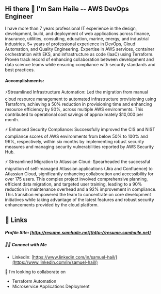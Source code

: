 ## Hi there 👋 I'm Sam Haile -- AWS DevOps Engineer
I have more than 7 years professional IT experience in the design, development, build, and deployment of web applications across finance, insurance, utilities, consulting, education, marine, energy, and industrial industries. 5+ years of professional experience in DevOps, Cloud Automation, and Quality Engineering. Expertise in AWS services, container orchestration with EKS, and infrastructure as code (IaaC) using Terraform. Proven track record of enhancing collaboration between development and data science teams while ensuring compliance with security standards and best practices.
<br>

#### Accomplishments:
⚡Streamlined Infrastructure Automation: Led the migration from manual cloud resource management to automated infrastructure provisioning using Terraform, achieving a 50% reduction in provisioning time and enhancing resource efficiency by 90%, across multiple AWS environments. This contributed to operational cost savings of approximately $10,000 per month.

⚡ Enhanced Security Compliance: Successfully improved the CIS and NIST compliance scores of AWS environments from below 50% to 100% and 96%, respectively, within six months by implementing robust security measures and managing security vulnerabilities reported by AWS Security Hub.

⚡ Streamlined Migration to Atlassian Cloud: Spearheaded the successful migration of self-managed Atlassian applications (Jira and Confluence) to Atlassian Cloud, significantly enhancing collaboration and accessibility for over 175 users. This complex project involved comprehensive planning, efficient data migration, and targeted user training, leading to a 90% reduction in maintenance overhead and a 92% improvement in compliance. This transition empowered the team to concentrate on core development initiatives while taking advantage of the latest features and robust security enhancements provided by the cloud platform.

## 🔗 Links


##### Profile Site: [http://resume.samhaile.net](http://resume.samhaile.net)

##### 🤝🏻 Connect with Me
- LinkedIn: [https://www.linkedin.com/in/samuel-hail/](https://www.linkedin.com/in/samuel-hail/)

👯 I’m looking to collaborate on
- Terraform Automation
- Microservice Applications Deployment

<!--
**samishken/samishken** is a ✨ _special_ ✨ repository because its `README.md` (this file) appears on your GitHub profile.

Here are some ideas to get you started:

- 🔭 I’m currently working on ...
- 🌱 I’m currently learning ...
- 👯 I’m looking to collaborate on ...
- 🤔 I’m looking for help with ...
- 💬 Ask me about ...
- 📫 How to reach me: ...
- 😄 Pronouns: ...
- ⚡ Fun fact: ...
-->
